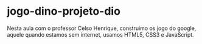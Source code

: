 # jogo-dino-projeto-dio
 Nesta aula com o professor Celso Henrique, construimo os jogo do google, aquele quando estamos sem internet, usamos HTML5, CSS3 e JavaScript.
